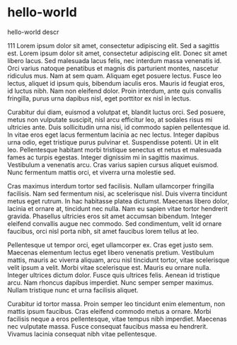 # hello-world
hello-world descr

111
Lorem ipsum dolor sit amet, consectetur adipiscing elit. Sed a sagittis est. Lorem ipsum dolor sit amet, consectetur adipiscing elit. Donec sit amet libero lacus. Sed malesuada lacus felis, nec interdum massa venenatis id. Orci varius natoque penatibus et magnis dis parturient montes, nascetur ridiculus mus. Nam at sem quam. Aliquam eget posuere lectus. Fusce leo lectus, aliquet id ipsum quis, bibendum iaculis eros. Mauris id feugiat eros, id luctus nibh. Nam non eleifend dolor. Proin interdum, ante quis convallis fringilla, purus urna dapibus nisl, eget porttitor ex nisl in lectus.

Curabitur dui diam, euismod a volutpat et, blandit luctus orci. Sed posuere, metus non vulputate suscipit, nisl arcu efficitur leo, at sodales risus mi ultricies ante. Duis sollicitudin urna nisi, id commodo sapien pellentesque id. In vitae eros eget lacus fermentum lacinia ac nec lectus. Integer dapibus urna odio, eget tristique purus pulvinar et. Suspendisse potenti. Ut in elit leo. Pellentesque habitant morbi tristique senectus et netus et malesuada fames ac turpis egestas. Integer dignissim mi in sagittis maximus. Vestibulum a venenatis arcu. Cras varius sapien cursus aliquet euismod. Nunc fermentum mattis orci, et viverra urna molestie sed.

Cras maximus interdum tortor sed facilisis. Nullam ullamcorper fringilla facilisis. Nam sed fermentum nisi, ac scelerisque nisl. Duis viverra tincidunt metus eget rutrum. In hac habitasse platea dictumst. Maecenas libero dolor, lacinia et ornare at, tincidunt nec nulla. Nam eu sapien vitae tortor hendrerit gravida. Phasellus ultricies eros sit amet accumsan bibendum. Integer eleifend convallis augue nec commodo. Sed condimentum, velit id ornare faucibus, orci nisl porta nibh, sit amet faucibus lorem tellus at leo.

Pellentesque ut tempor orci, eget ullamcorper ex. Cras eget justo sem. Maecenas elementum lectus eget libero venenatis pretium. Vestibulum mattis, mauris ac viverra aliquam, arcu nisl tincidunt tortor, vitae scelerisque velit ipsum a velit. Morbi vitae scelerisque est. Mauris eu ornare nulla. Integer ultrices dictum dolor. Fusce quis ultrices felis. Aenean id tristique arcu. Nam rhoncus dapibus imperdiet. Nunc semper semper maximus. Nullam tristique nunc et urna facilisis aliquet.

Curabitur id tortor massa. Proin semper leo tincidunt enim elementum, non mattis ipsum faucibus. Cras eleifend commodo metus a ornare. Morbi facilisis neque a eros pellentesque, vitae tempus nibh imperdiet. Maecenas nec vulputate massa. Fusce consequat faucibus massa eu hendrerit. Vivamus lacinia consequat nibh vitae pellentesque.
